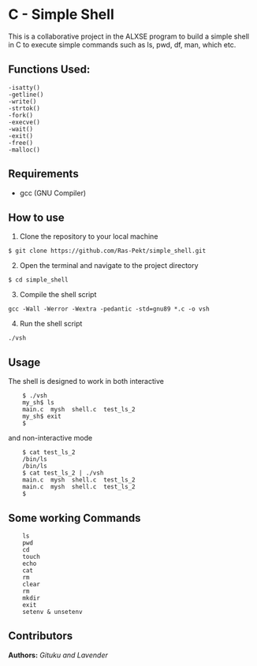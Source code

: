# C - Simple Shell
This is a collaborative project in the ALXSE program to build a simple shell in C to execute simple commands such as ls, pwd, df, man, which etc.


## Functions Used:
	-isatty()
	-getline()
	-write()
	-strtok()
	-fork()
	-execve()
	-wait()
	-exit()
	-free()
	-malloc()


## Requirements

* gcc (GNU Compiler)

## How to use
1. Clone the repository to your local machine

```
$ git clone https://github.com/Ras-Pekt/simple_shell.git
```

2. Open the terminal and navigate to the project directory

```
$ cd simple_shell
```

3. Compile the shell script

```
gcc -Wall -Werror -Wextra -pedantic -std=gnu89 *.c -o vsh
```

4. Run the shell script

```
./vsh
```

## Usage
The shell is designed to work in both interactive
```
	$ ./vsh
	my_sh$ ls
	main.c	mysh  shell.c  test_ls_2
	my_sh$ exit
	$
```
and non-interactive mode
```
	$ cat test_ls_2
	/bin/ls
	/bin/ls
	$ cat test_ls_2 | ./vsh
	main.c	mysh  shell.c  test_ls_2
	main.c	mysh  shell.c  test_ls_2
	$
```

## Some working Commands
```
	ls
	pwd
	cd
	touch
	echo
	cat
	rm
	clear
	rm
	mkdir
	exit
	setenv & unsetenv
```
## Contributors

**Authors:** *Gituku and Lavender*

